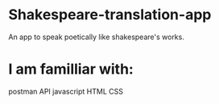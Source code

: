 # Shakespeare-translation-app
An app to speak poetically like shakespeare's works.
# I am familliar with:
postman API
javascript 
HTML
CSS
